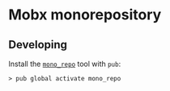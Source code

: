 # Mobx monorepository

## Developing

Install the [`mono_repo`](https://github.com/dart-lang/mono_repo) tool with `pub`:

```
> pub global activate mono_repo
```

